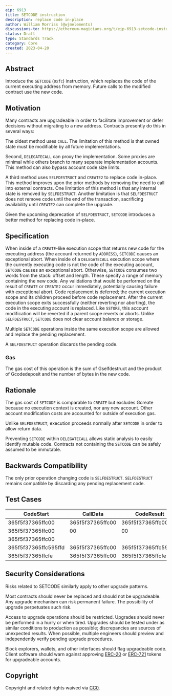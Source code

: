 ```yaml
---
eip: 6913
title: SETCODE instruction
description: replace code in-place
author: William Morriss (@wjmelements)
discussions-to: https://ethereum-magicians.org/t/eip-6913-setcode-instruction/13898
status: Draft
type: Standards Track
category: Core
created: 2023-04-20
---
```


## Abstract

Introduce the `SETCODE` (`0xfc`) instruction, which replaces the code of the current executing address from memory.
Future calls to the modified contract use the new code.

## Motivation

Many contracts are upgradeable in order to facilitate improvement or defer decisions without migrating to a new address.
Contracts presently do this in several ways:

The oldest method uses `CALL`.
The limitation of this method is that owned state must be modifiable by all future implementations.

Second, `DELEGATECALL` can proxy the implementation.
Some proxies are minimal while others branch to many separate implementation accounts.
This method can also bypass account code size limits.

A third method uses `SELFDESTRUCT` and `CREATE2` to replace code in-place.
This method improves upon the prior methods by removing the need to call into external contracts.
One limitation of this method is that any internal state is removed by `SELFDESTRUCT`.
Another limitation is that `SELFDESTRUCT` does not remove code until the end of the transaction, sacrificing availability until `CREATE2` can complete the upgrade.

Given the upcoming deprecation of `SELFDESTRUCT`, `SETCODE` introduces a better method for replacing code in-place.

## Specification

When inside of a `CREATE`-like execution scope that returns new code for the executing address (the account returned by `ADDRESS`), `SETCODE` causes an exceptional abort.
When inside of a `DELEGATECALL` execution scope where the currently executing code is not the code of the executing account, `SETCODE` causes an exceptional abort.
Otherwise, `SETCODE` consumes two words from the stack: offset and length.
These specify a range of memory containing the new code.
Any validations that would be performed on the result of `CREATE` or `CREATE2` occur immediately, potentially causing failure with exceptional abort.
Code replacement is deferred; the current execution scope and its children proceed before code replacement.
After the current execution scope exits successfully (neither reverting nor aborting), the code in the executing account is replaced.
Like `SSTORE`, this account modification will be reverted if a parent scope reverts or aborts.
Unlike `SELFDESTRUCT`, `SETCODE` does not clear account balance or storage.

Multiple `SETCODE` operations inside the same execution scope are allowed and replace the pending replacement.

A `SELFDESTRUCT` operation discards the pending code.

### Gas

The gas cost of this operation is the sum of Gselfdestruct and the product of Gcodedeposit and the number of bytes in the new code.

## Rationale

The gas cost of `SETCODE` is comparable to `CREATE` but excludes Gcreate because no execution context is created, nor any new account.
Other account modification costs are accounted for outside of execution gas.

Unlike `SELFDESTRUCT`, execution proceeds normally after `SETCODE` in order to allow return data.

Preventing `SETCODE` within `DELEGATECALL` allows static analysis to easily identify mutable code.
Contracts not containing the `SETCODE` can be safely assumed to be immutable.

## Backwards Compatibility

The only prior operation changing code is `SELFDESTRUCT`.
`SELFDESTRUCT` remains compatible by discarding any pending replacement code.

## Test Cases

| CodeStart            | CallData         | CodeResult           | Gas  |
|----------------------|------------------|----------------------|------|
| 365f5f37365ffc00     | 365f5f37365ffc00 | 365f5f37365ffc00     | 6613 |
| 365f5f37365ffc00     | 00               | 00                   | 5213 |
| 365f5f37365ffc00     |                  |                      | 5013 |
| 365f5f37365ffc595ffd | 365f5f37365ffc00 | 365f5f37365ffc595ffd | 6617 |
| 365f5f37365ffcfe     | 365f5f37365ffc00 | 365f5f37365ffcfe     |  all |

## Security Considerations

Risks related to SETCODE similarly apply to other upgrade patterns.

Most contracts should never be replaced and should not be upgradeable.
Any upgrade mechanism can risk permanent failure.
The possibility of upgrade perpetuates such risk.

Access to upgrade operations should be restricted.
Upgrades should never be performed in a hurry or when tired.
Upgrades should be tested under as similar conditions to production as possible; discrepancies are sources of unexpected results.
When possible, multiple engineers should preview and independently verify pending upgrade procedures.

Block explorers, wallets, and other interfaces should flag upgradeable code.
Client software should warn against approving [ERC-20](./eip-20.md) or [ERC-721](./eip-721.md) tokens for upgradeable accounts.

## Copyright

Copyright and related rights waived via [CC0](../LICENSE.md).
